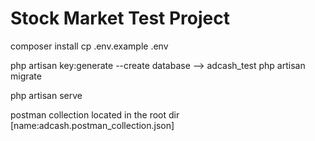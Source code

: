 # Stock Market Test Project

composer install
cp .env.example .env

php artisan key:generate
--create database --> adcash_test
php artisan migrate

php artisan serve

postman collection located in the root dir [name:adcash.postman_collection.json]
